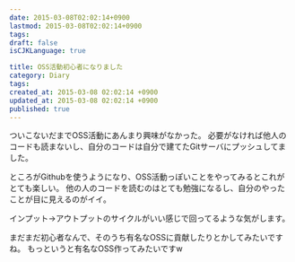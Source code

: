```yaml
---
date: 2015-03-08T02:02:14+0900
lastmod: 2015-03-08T02:02:14+0900
tags: 
draft: false
isCJKLanguage: true

title: OSS活動初心者になりました
category: Diary
tags:
created_at: 2015-03-08 02:02:14 +0900
updated_at: 2015-03-08 02:02:14 +0900
published: true
---
```


ついこないだまでOSS活動にあんまり興味がなかった。
必要がなければ他人のコードも読まないし、自分のコードは自分で建てたGitサーバにプッシュしてました。

ところがGithubを使うようになり、OSS活動っぽいことをやってみるとこれがとても楽しい。
他の人のコードを読むのはとても勉強になるし、自分のやったことが目に見えるのがイイ。

インプット→アウトプットのサイクルがいい感じで回ってるような気がします。

まだまだ初心者なんで、そのうち有名なOSSに貢献したりとかしてみたいですね。
もっというと有名なOSS作ってみたいですw

